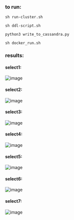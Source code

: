 ### to run:
```
sh run-cluster.sh
```
```
sh ddl-script.sh
```
```
python3 write_to_cassandra.py
```
```
sh docker_run.sh
```
### results:

#### select1:
![image](https://user-images.githubusercontent.com/56642774/166502359-1bcedb7c-cb9a-473a-a648-f997d21914c6.png)
#### select2:
![image](https://user-images.githubusercontent.com/56642774/166502373-28ee9c98-0795-4316-9062-7b6d7fd7bc97.png)
#### select3:
![image](https://user-images.githubusercontent.com/56642774/166502386-c0c7743f-32c9-415b-b340-67fd7fdd2f54.png)
#### select4:
![image](https://user-images.githubusercontent.com/56642774/166519580-3606a497-830b-489b-9b57-3637dd8bf9a2.png)
#### select5:
![image](https://user-images.githubusercontent.com/56642774/166519663-6ed6c031-11eb-454a-83e1-cee5e167ccd3.png)
#### select6:
![image](https://user-images.githubusercontent.com/56642774/166519723-386aca0b-9cff-4398-a508-ba9f61257b41.png)
#### select7:
![image](https://user-images.githubusercontent.com/56642774/166519775-9a19a324-1dcf-4b3a-98ad-ad04ab975a65.png)
